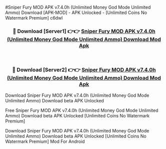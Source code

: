 #Sniper Fury MOD APK v7.4.0h (Unlimited Money God Mode Unlimited Ammo) Download [APK-MOD] - APK Unlocked - [Unlimited Coins No Watermark Premium] c6dwl



<div align="center">

<h3>🔴 Download [Server1] 👉👉 <a href="https://momento.my/?title=Sniper_Fury_MOD_APK_v7.4.0h_(Unlimited_Money_God_Mode_Unlimited_Ammo)_Download">Sniper Fury MOD APK v7.4.0h (Unlimited Money God Mode Unlimited Ammo) Download Mod Apk</a></h3><br>

<h3>🔴 Download [Server2] 👉👉 <a href="https://momento.my/?title=Sniper_Fury_MOD_APK_v7.4.0h_(Unlimited_Money_God_Mode_Unlimited_Ammo)_Download">Sniper Fury MOD APK v7.4.0h (Unlimited Money God Mode Unlimited Ammo) Download Mod Apk</a></h3>
</div>



Download Sniper Fury MOD APK v7.4.0h (Unlimited Money God Mode Unlimited Ammo) Download beta APK Unlocked

Free Sniper Fury MOD APK v7.4.0h (Unlimited Money God Mode Unlimited Ammo) Download beta APK Unlocked [Unlimited Coins No Watermark Premium]

Download Sniper Fury MOD APK v7.4.0h (Unlimited Money God Mode Unlimited Ammo) Download beta APK Unlocked [Unlimited Coins No Watermark Premium] Mod For Android
